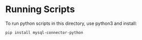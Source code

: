 # Running Scripts

To run python scripts in this directory, use python3 and install:

```
pip install mysql-connector-python
```